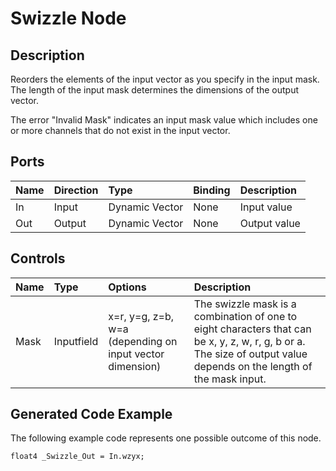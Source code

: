 # Swizzle Node

## Description

Reorders the elements of the input vector as you specify in the input mask. The length of the input mask determines the dimensions of the output vector.

The error "Invalid Mask" indicates an input mask value which includes one or more channels that do not exist in the input vector.


## Ports

| Name        | Direction           | Type  | Binding | Description |
|:------------ |:-------------|:-----|:---|:---|
| In      | Input | Dynamic Vector | None | Input value |
| Out | Output      |    Dynamic Vector | None | Output value |

## Controls

| Name        | Type           | Options  | Description |
|:------------ |:-------------|:-----|:---|
| Mask     | Inputfield | x=r, y=g, z=b, w=a (depending on input vector dimension) | The swizzle mask is a combination of one to eight characters that can be x, y, z, w, r, g, b or a. The size of output value depends on the length of the mask input.|


## Generated Code Example

The following example code represents one possible outcome of this node.

```
float4 _Swizzle_Out = In.wzyx;

